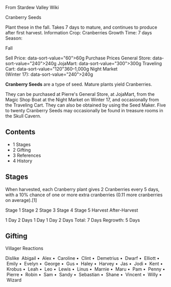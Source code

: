 From Stardew Valley Wiki

Cranberry Seeds

Plant these in the fall. Takes 7 days to mature, and continues to produce after first harvest. Information Crop: Cranberries Growth Time: 7 days Season:

Fall

Sell Price: data-sort-value="60"&gt;60g Purchase Prices General Store: data-sort-value="240"&gt;240g JojaMart: data-sort-value="300"&gt;300g Traveling Cart: data-sort-value="120"360–1,000g Night Market  
(Winter 17): data-sort-value="240"&gt;240g

**Cranberry Seeds** are a type of seed. Mature plants yield Cranberries.

They can be purchased at Pierre's General Store, at JojaMart, from the Magic Shop Boat at the Night Market on Winter 17, and occasionally from the Traveling Cart. They can also be obtained by using the Seed Maker. Five to twenty Cranberry Seeds may occasionally be found in treasure rooms in the Skull Cavern.

## Contents

- 1 Stages
- 2 Gifting
- 3 References
- 4 History

## Stages

When harvested, each Cranberry plant gives 2 Cranberries every 5 days, with a 10% chance of one or more extra cranberries (0.11 more cranberries on average).\[1]

Stage 1 Stage 2 Stage 3 Stage 4 Stage 5 Harvest After-Harvest

1 Day 2 Days 1 Day 1 Day 2 Days Total: 7 Days Regrowth: 5 Days

## Gifting

Villager Reactions

Dislike  Abigail •  Alex •  Caroline •  Clint •  Demetrius •  Dwarf •  Elliott •  Emily •  Evelyn •  George •  Gus •  Haley •  Harvey •  Jas •  Jodi •  Kent •  Krobus •  Leah •  Leo •  Lewis •  Linus •  Marnie •  Maru •  Pam •  Penny •  Pierre •  Robin •  Sam •  Sandy •  Sebastian •  Shane •  Vincent •  Willy •  Wizard